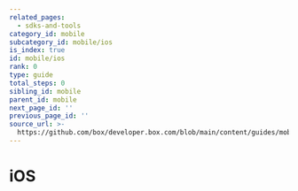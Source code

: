```yaml
---
related_pages:
  - sdks-and-tools
category_id: mobile
subcategory_id: mobile/ios
is_index: true
id: mobile/ios
rank: 0
type: guide
total_steps: 0
sibling_id: mobile
parent_id: mobile
next_page_id: ''
previous_page_id: ''
source_url: >-
  https://github.com/box/developer.box.com/blob/main/content/guides/mobile/ios/index.md
---
```

# iOS